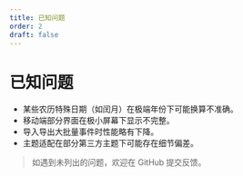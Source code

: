 ```yaml
---
title: 已知问题
order: 2
draft: false
---
```


# 已知问题

- 某些农历特殊日期（如闰月）在极端年份下可能换算不准确。
- 移动端部分界面在极小屏幕下显示不完整。
- 导入导出大批量事件时性能略有下降。
- 主题适配在部分第三方主题下可能存在细节偏差。

> 如遇到未列出的问题，欢迎在 GitHub 提交反馈。
